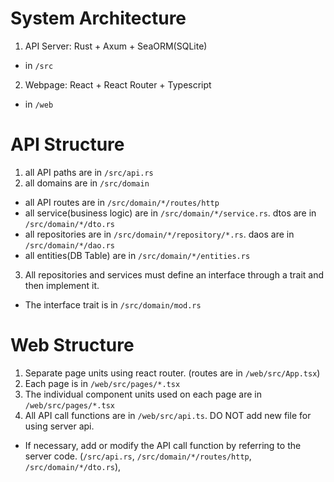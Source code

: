 # System Architecture

1. API Server: Rust + Axum + SeaORM(SQLite)

- in `/src`

2. Webpage: React + React Router + Typescript

- in `/web`

# API Structure

1. all API paths are in `/src/api.rs`
2. all domains are in `/src/domain`

- all API routes are in `/src/domain/*/routes/http`
- all service(business logic) are in `/src/domain/*/service.rs`. dtos are in `/src/domain/*/dto.rs`
- all repositories are in `/src/domain/*/repository/*.rs`. daos are in `/src/domain/*/dao.rs`
- all entities(DB Table) are in `/src/domain/*/entities.rs`

3. All repositories and services must define an interface through a trait and then implement it.

- The interface trait is in `/src/domain/mod.rs`

# Web Structure

1. Separate page units using react router. (routes are in `/web/src/App.tsx`)
2. Each page is in `/web/src/pages/*.tsx`
3. The individual component units used on each page are in `/web/src/pages/*.tsx`
4. All API call functions are in `/web/src/api.ts`. DO NOT add new file for using server api.

- If necessary, add or modify the API call function by referring to the server code. (`/src/api.rs`, `/src/domain/*/routes/http`, `/src/domain/*/dto.rs`),
